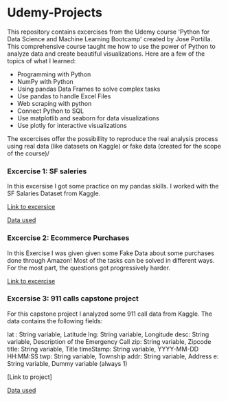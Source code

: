 # Udemy-Projects
This repository contains excercises from the Udemy course 'Python for Data Science and Machine Learning Bootcamp' created by Jose Portilla. This comprehensive course taught me how to use the power of Python to analyze data and create beautiful visualizations. 
Here are a few of the topics of what I learned:

- Programming with Python
- NumPy with Python
- Using pandas Data Frames to solve complex tasks
- Use pandas to handle Excel Files
- Web scraping with python
- Connect Python to SQL
- Use matplotlib and seaborn for data visualizations
- Use plotly for interactive visualizations

The excercises  offer the possibillity to reproduce the real analysis process using real data (like datasets on Kaggle) or fake data (created for the scope of the course)/

### Excercise 1: SF saleries
In this excersise I got some practice on my pandas skills. I worked with the SF Salaries Dataset from Kaggle.

[Link to excersice](https://github.com/NickZward/Udemy-Projects/blob/master/SF%20Salaries%20Exercise.ipynb)

[Data used](https://www.kaggle.com/kaggle/sf-salaries)

### Excercise 2: Ecommerce Purchases
In this Exercise I was given given some Fake Data about some purchases done through Amazon! Most of the tasks can be solved in different ways. For the most part, the questions got progressively harder.

[Link to excercise](https://github.com/NickZward/Udemy-Projects/blob/master/Ecommerce%20Purchases%20Exercise%20.ipynb)

### Excersise 3: 911 calls capstone project
For this capstone project I analyzed some 911 call data from Kaggle. The data contains the following fields:

lat : String variable, Latitude
lng: String variable, Longitude
desc: String variable, Description of the Emergency Call
zip: String variable, Zipcode
title: String variable, Title
timeStamp: String variable, YYYY-MM-DD HH:MM:SS
twp: String variable, Township
addr: String variable, Address
e: String variable, Dummy variable (always 1)

[Link to project]

[Data used](https://www.kaggle.com/mchirico/montcoalert)
